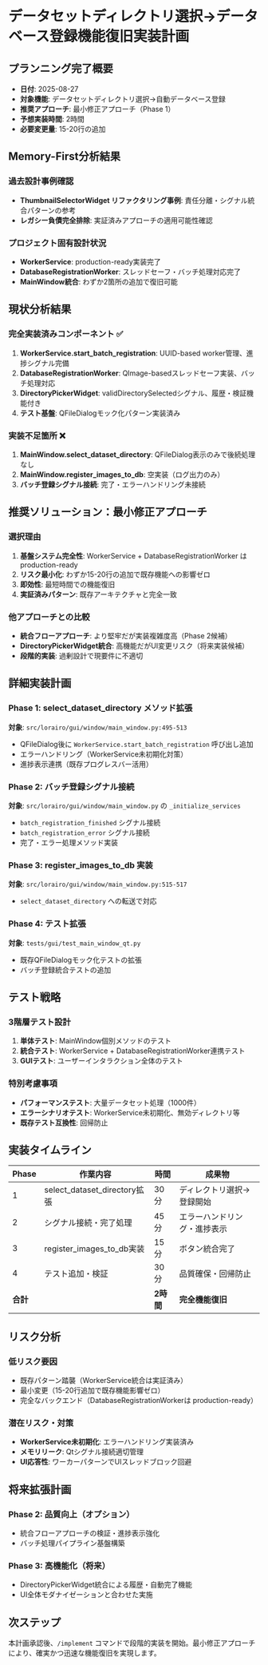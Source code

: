 # データセットディレクトリ選択→データベース登録機能復旧実装計画

## プランニング完了概要
- **日付**: 2025-08-27
- **対象機能**: データセットディレクトリ選択→自動データベース登録
- **推奨アプローチ**: 最小修正アプローチ（Phase 1）
- **予想実装時間**: 2時間
- **必要変更量**: 15-20行の追加

## Memory-First分析結果

### 過去設計事例確認
- **ThumbnailSelectorWidget リファクタリング事例**: 責任分離・シグナル統合パターンの参考
- **レガシー負債完全排除**: 実証済みアプローチの適用可能性確認

### プロジェクト固有設計状況
- **WorkerService**: production-ready実装完了
- **DatabaseRegistrationWorker**: スレッドセーフ・バッチ処理対応完了
- **MainWindow統合**: わずか2箇所の追加で復旧可能

## 現状分析結果

### 完全実装済みコンポーネント ✅
1. **WorkerService.start_batch_registration**: UUID-based worker管理、進捗シグナル完備
2. **DatabaseRegistrationWorker**: QImage-basedスレッドセーフ実装、バッチ処理対応
3. **DirectoryPickerWidget**: validDirectorySelectedシグナル、履歴・検証機能付き
4. **テスト基盤**: QFileDialogモック化パターン実装済み

### 実装不足箇所 ❌
1. **MainWindow.select_dataset_directory**: QFileDialog表示のみで後続処理なし
2. **MainWindow.register_images_to_db**: 空実装（ログ出力のみ）
3. **バッチ登録シグナル接続**: 完了・エラーハンドリング未接続

## 推奨ソリューション：最小修正アプローチ

### 選択理由
1. **基盤システム完全性**: WorkerService + DatabaseRegistrationWorker は production-ready
2. **リスク最小化**: わずか15-20行の追加で既存機能への影響ゼロ
3. **即効性**: 最短時間での機能復旧
4. **実証済みパターン**: 既存アーキテクチャと完全一致

### 他アプローチとの比較
- **統合フローアプローチ**: より堅牢だが実装複雑度高（Phase 2候補）
- **DirectoryPickerWidget統合**: 高機能だがUI変更リスク（将来実装候補）
- **段階的実装**: 過剰設計で現要件に不適切

## 詳細実装計画

### Phase 1: select_dataset_directory メソッド拡張
**対象**: `src/lorairo/gui/window/main_window.py:495-513`
- QFileDialog後に `WorkerService.start_batch_registration` 呼び出し追加
- エラーハンドリング（WorkerService未初期化対策）
- 進捗表示連携（既存プログレスバー活用）

### Phase 2: バッチ登録シグナル接続
**対象**: `src/lorairo/gui/window/main_window.py` の `_initialize_services`
- `batch_registration_finished` シグナル接続
- `batch_registration_error` シグナル接続
- 完了・エラー処理メソッド実装

### Phase 3: register_images_to_db 実装
**対象**: `src/lorairo/gui/window/main_window.py:515-517`
- `select_dataset_directory` への転送で対応

### Phase 4: テスト拡張
**対象**: `tests/gui/test_main_window_qt.py`
- 既存QFileDialogモック化テストの拡張
- バッチ登録統合テストの追加

## テスト戦略

### 3階層テスト設計
1. **単体テスト**: MainWindow個別メソッドのテスト
2. **統合テスト**: WorkerService + DatabaseRegistrationWorker連携テスト
3. **GUIテスト**: ユーザーインタラクション全体のテスト

### 特別考慮事項
- **パフォーマンステスト**: 大量データセット処理（1000件）
- **エラーシナリオテスト**: WorkerService未初期化、無効ディレクトリ等
- **既存テスト互換性**: 回帰防止

## 実装タイムライン

| Phase | 作業内容 | 時間 | 成果物 |
|-------|---------|------|--------|
| 1 | select_dataset_directory拡張 | 30分 | ディレクトリ選択→登録開始 |
| 2 | シグナル接続・完了処理 | 45分 | エラーハンドリング・進捗表示 |
| 3 | register_images_to_db実装 | 15分 | ボタン統合完了 |
| 4 | テスト追加・検証 | 30分 | 品質確保・回帰防止 |
| **合計** | | **2時間** | **完全機能復旧** |

## リスク分析

### 低リスク要因
- 既存パターン踏襲（WorkerService統合は実証済み）
- 最小変更（15-20行追加で既存機能影響ゼロ）
- 完全なバックエンド（DatabaseRegistrationWorkerは production-ready）

### 潜在リスク・対策
- **WorkerService未初期化**: エラーハンドリング実装済み
- **メモリリーク**: Qtシグナル接続適切管理
- **UI応答性**: ワーカーパターンでUIスレッドブロック回避

## 将来拡張計画

### Phase 2: 品質向上（オプション）
- 統合フローアプローチの検証・進捗表示強化
- バッチ処理パイプライン基盤構築

### Phase 3: 高機能化（将来）
- DirectoryPickerWidget統合による履歴・自動完了機能
- UI全体モダナイゼーションと合わせた実施

## 次ステップ
本計画承認後、`/implement` コマンドで段階的実装を開始。最小修正アプローチにより、確実かつ迅速な機能復旧を実現します。